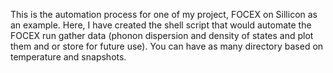 This is the automation process for one of my project, FOCEX on Sillicon as an example. Here, I have created the shell script that would automate the FOCEX run gather data (phonon dispersion and density of states and plot them and or store for future use). You can have as many directory based on temperature and snapshots.
